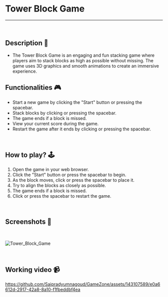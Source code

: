 # **Tower Block Game**

---

<br>

## **Description 📃**
<!-- add your game description here  -->
- The Tower Block Game is an engaging and fun stacking game where players aim to stack blocks as high as possible without missing. The game uses 3D graphics and smooth animations to create an immersive experience.

## **Functionalities 🎮**
<!-- add functionalities over here -->
- Start a new game by clicking the "Start" button or pressing the spacebar.
- Stack blocks by clicking or pressing the spacebar.
- The game ends if a block is missed.
- View your current score during the game.
- Restart the game after it ends by clicking or pressing the spacebar.

<br>

## **How to play? 🕹️**
<!-- add the steps how to play games -->
1. Open the game in your web browser.
2. Click the "Start" button or press the spacebar to begin.
3. As the block moves, click or press the spacebar to place it.
4. Try to align the blocks as closely as possible.
5. The game ends if a block is missed.
6. Click or press the spacebar to restart the game.

<br>

## **Screenshots 📸**
<br>

![Tower_Block_Game](https://github.com/Saipradyumnagoud/GameZone/assets/143107589/955917b4-98e7-43c9-833d-96683546d58a)



<br>

## **Working video 📹**

https://github.com/Saipradyumnagoud/GameZone/assets/143107589/e0a6612d-2917-42a8-8a10-f1fbeddbf4ea




